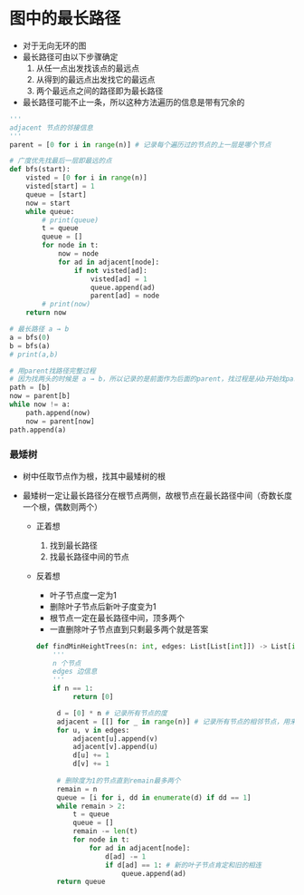 # 图中的最长路径

- 对于无向无环的图
- 最长路径可由以下步骤确定
  1. 从任一点出发找该点的最远点
  2. 从得到的最远点出发找它的最远点
  3. 两个最远点之间的路径即为最长路径
- 最长路径可能不止一条，所以这种方法遍历的信息是带有冗余的

```python
'''
adjacent 节点的邻接信息
'''
parent = [0 for i in range(n)] # 记录每个遍历过的节点的上一层是哪个节点

# 广度优先找最后一层即最远的点
def bfs(start):
    visted = [0 for i in range(n)]
    visted[start] = 1
    queue = [start]
    now = start
    while queue:
        # print(queue)
        t = queue
        queue = []
        for node in t:
            now = node
            for ad in adjacent[node]:
                if not visted[ad]:
                    visted[ad] = 1
                    queue.append(ad)
                    parent[ad] = node
        # print(now)
    return now

# 最长路径 a → b
a = bfs(0)
b = bfs(a)
# print(a,b)

# 用parent找路径完整过程
# 因为找两头的时候是 a → b，所以记录的是前面作为后面的parent，找过程是从b开始找parent到a
path = [b]
now = parent[b]
while now != a:
    path.append(now)
    now = parent[now]
path.append(a)
```



### 最矮树

- 树中任取节点作为根，找其中最矮树的根

- 最矮树一定让最长路径分在根节点两侧，故根节点在最长路径中间（奇数长度一个根，偶数则两个）

  - 正着想

    1. 找到最长路径
    2. 找最长路径中间的节点

  - 反着想

    - 叶子节点度一定为1
    - 删除叶子节点后新叶子度变为1
    - 根节点一定在最长路径中间，顶多两个
    - 一直删除叶子节点直到只剩最多两个就是答案

    ```python
    def findMinHeightTrees(n: int, edges: List[List[int]]) -> List[int]:
        '''
        n 个节点
        edges 边信息
        '''
        if n == 1:
             return [0]
    
         d = [0] * n # 记录所有节点的度
         adjacent = [[] for _ in range(n)] # 记录所有节点的相邻节点，用来更新相邻节点的度
         for u, v in edges:
             adjacent[u].append(v)
             adjacent[v].append(u)
             d[u] += 1
             d[v] += 1
         
         # 删除度为1的节点直到remain最多两个
         remain = n
         queue = [i for i, dd in enumerate(d) if dd == 1]
         while remain > 2:
             t = queue
             queue = []
             remain -= len(t)
             for node in t:
                 for ad in adjacent[node]:
                     d[ad] -= 1
                     if d[ad] == 1: # 新的叶子节点肯定和旧的相连
                         queue.append(ad)
         return queue
    ```

    
